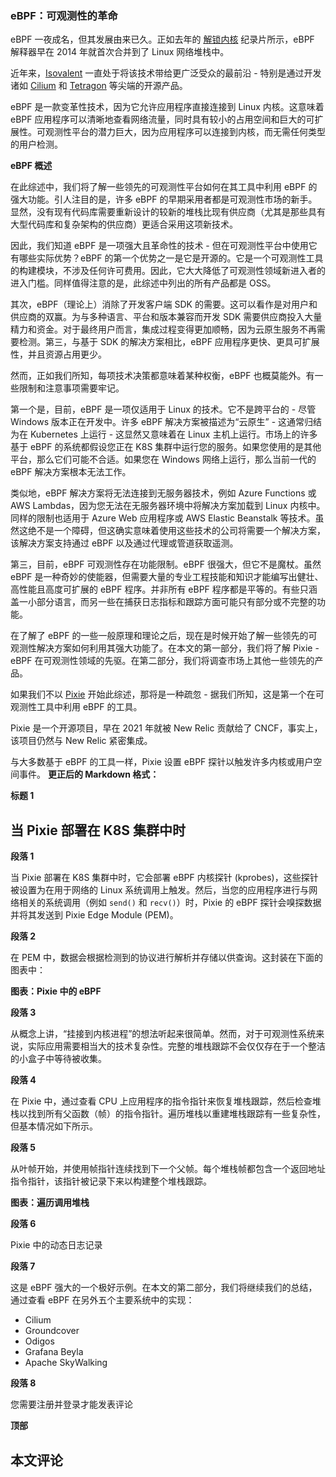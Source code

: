 ### eBPF：可观测性的革命

eBPF 一夜成名，但其发展由来已久。正如去年的 [解锁内核](https://ebpfdocumentary.com) 纪录片所示，eBPF 解释器早在 2014 年就首次合并到了 Linux 网络堆栈中。

近年来，[Isovalent](https://isovalent.com) 一直处于将该技术带给更广泛受众的最前沿 - 特别是通过开发诸如 [Cilium](https://cilium.io) 和 [Tetragon](https://tetragon.io) 等尖端的开源产品。

eBPF 是一款变革性技术，因为它允许应用程序直接连接到 Linux 内核。这意味着 eBPF 应用程序可以清晰地查看网络流量，同时具有较小的占用空间和巨大的可扩展性。可观测性平台的潜力巨大，因为应用程序可以连接到内核，而无需任何类型的用户检测。

**eBPF 概述**

在此综述中，我们将了解一些领先的可观测性平台如何在其工具中利用 eBPF 的强大功能。引人注目的是，许多 eBPF 的早期采用者都是可观测性市场的新手。显然，没有现有代码库需要重新设计的较新的堆栈比现有供应商（尤其是那些具有大型代码库和复杂架构的供应商）更适合采用这项新技术。

因此，我们知道 eBPF 是一项强大且革命性的技术 - 但在可观测性平台中使用它有哪些实际优势？eBPF 的第一个优势之一是它是开源的。它是一个可观测性工具的构建模块，不涉及任何许可费用。因此，它大大降低了可观测性领域新进入者的进入门槛。同样值得注意的是，此综述中列出的所有产品都是 OSS。

其次，eBPF（理论上）消除了开发客户端 SDK 的需要。这可以看作是对用户和供应商的双赢。为与多种语言、平台和版本兼容而开发 SDK 需要供应商投入大量精力和资金。对于最终用户而言，集成过程变得更加顺畅，因为云原生服务不再需要检测。第三，与基于 SDK 的解决方案相比，eBPF 应用程序更快、更具可扩展性，并且资源占用更少。

然而，正如我们所知，每项技术决策都意味着某种权衡，eBPF 也概莫能外。有一些限制和注意事项需要牢记。

第一个是，目前，eBPF 是一项仅适用于 Linux 的技术。它不是跨平台的 - 尽管 Windows 版本正在开发中。许多 eBPF 解决方案被描述为“云原生” - 这通常归结为在 Kubernetes 上运行 - 这显然又意味着在 Linux 主机上运行。市场上的许多基于 eBPF 的系统都假设您正在 K8S 集群中运行您的服务。如果您使用的是其他平台，那么它们可能不合适。如果您在 Windows 网络上运行，那么当前一代的 eBPF 解决方案根本无法工作。

类似地，eBPF 解决方案将无法连接到无服务器技术，例如 Azure Functions 或 AWS Lambdas，因为您无法在无服务器环境中将解决方案加载到 Linux 内核中。同样的限制也适用于 Azure Web 应用程序或 AWS Elastic Beanstalk 等技术。虽然这绝不是一个障碍，但这确实意味着使用这些技术的公司将需要一个解决方案，该解决方案支持通过 eBPF 以及通过代理或管道获取遥测。

第三，目前，eBPF 可观测性存在功能限制。eBPF 很强大，但它不是魔杖。虽然 eBPF 是一种奇妙的使能器，但需要大量的专业工程技能和知识才能编写出健壮、高性能且高度可扩展的 eBPF 程序。并非所有 eBPF 程序都是平等的。有些只涵盖一小部分语言，而另一些在捕获日志指标和跟踪方面可能只有部分或不完整的功能。

在了解了 eBPF 的一些一般原理和理论之后，现在是时候开始了解一些领先的可观测性解决方案如何利用其强大功能了。在本文的第一部分，我们将了解 Pixie - eBPF 在可观测性领域的先驱。在第二部分，我们将调查市场上其他一些领先的产品。

如果我们不以 [Pixie](https://px.dev) 开始此综述，那将是一种疏忽 - 据我们所知，这是第一个在可观测性工具中利用 eBPF 的工具。

Pixie 是一个开源项目，早在 2021 年就被 New Relic 贡献给了 CNCF，事实上，该项目仍然与 New Relic 紧密集成。

与大多数基于 eBPF 的工具一样，Pixie 设置 eBPF 探针以触发许多内核或用户空间事件。
**更正后的 Markdown 格式：**

**标题 1**

## 当 Pixie 部署在 K8S 集群中时

**段落 1**

当 Pixie 部署在 K8S 集群中时，它会部署 eBPF 内核探针 (kprobes)，这些探针被设置为在用于网络的 Linux 系统调用上触发。然后，当您的应用程序进行与网络相关的系统调用（例如 `send()` 和 `recv()`）时，Pixie 的 eBPF 探针会嗅探数据并将其发送到 Pixie Edge Module (PEM)。

**段落 2**

在 PEM 中，数据会根据检测到的协议进行解析并存储以供查询。这封装在下面的图表中：

**图表：Pixie 中的 eBPF**

**段落 3**

从概念上讲，“挂接到内核进程”的想法听起来很简单。然而，对于可观测性系统来说，实际应用需要相当大的技术复杂性。完整的堆栈跟踪不会仅仅存在于一个整洁的小盒子中等待被收集。

**段落 4**

在 Pixie 中，通过查看 CPU 上应用程序的指令指针来恢复堆栈跟踪，然后检查堆栈以找到所有父函数（帧）的指令指针。遍历堆栈以重建堆栈跟踪有一些复杂性，但基本情况如下所示。

**段落 5**

从叶帧开始，并使用帧指针连续找到下一个父帧。每个堆栈帧都包含一个返回地址指令指针，该指针被记录下来以构建整个堆栈跟踪。

**图表：遍历调用堆栈**

**段落 6**

Pixie 中的动态日志记录

**段落 7**

这是 eBPF 强大的一个极好示例。在本文的第二部分，我们将继续我们的总结，通过查看 eBPF 在另外五个主要系统中的实现：

- Cilium
- Groundcover
- Odigos
- Grafana Beyla
- Apache SkyWalking

**段落 8**

您需要注册并登录才能发表评论

**顶部**

## 本文评论